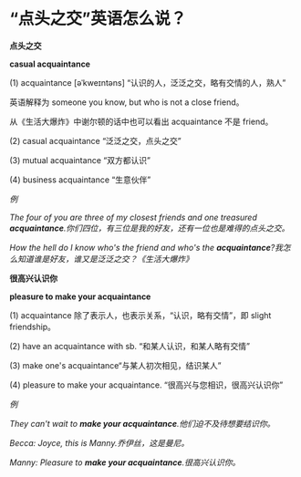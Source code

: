 # “点头之交”英语怎么说？

**点头之交**

**casual acquaintance**

(1) acquaintance [əˈkweɪntəns] “认识的人，泛泛之交，略有交情的人，熟人”

英语解释为 someone you know, but who is not a close friend。

从《生活大爆炸》中谢尔顿的话中也可以看出 acquaintance 不是 friend。

(2) casual acquaintance “泛泛之交，点头之交”

(3) mutual acquaintance “双方都认识”

(4) business acquaintance “生意伙伴”

_例_

_The four of you are three of my closest friends and one treasured **acquaintance**.你们四位，有三位是我的好友，还有一位也是难得的点头之交。_

_How the hell do I know who's the friend and who's the **acquaintance**?我怎么知道谁是好友，谁又是泛泛之交？《生活大爆炸》_

**很高兴认识你**

**pleasure to make your acquaintance**

(1) acquaintance 除了表示人，也表示关系，“认识，略有交情”，即 slight friendship。

(2) have an acquaintance with sb. “和某人认识，和某人略有交情”

(3) make one's acquaintance“与某人初次相见，结识某人”

(4) pleasure to make your acquaintance. “很高兴与您相识，很高兴认识你”

_例_

_They can't wait to **make your acquaintance**.他们迫不及待想要结识你。_

_Becca: Joyce, this is Manny.乔伊丝，这是曼尼。_

_Manny: Pleasure to **make your acquaintance**.很高兴认识你。_
